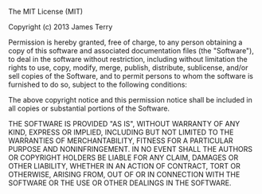 The MIT License (MIT)

Copyright (c) 2013 James Terry

Permission is hereby granted, free of charge, to any person obtaining a copy of
this software and associated documentation files (the "Software"), to deal in
the software without restriction, including without limitation the rights to
use, copy, modify, merge, publish, distribute, sublicense, and/or sell copies of
the Software, and to permit persons to whom the software is furnished to do so,
subject to the following conditions:

The above copyright notice and this permission notice shall be included in all
copies or substantial portions of the Software.

THE SOFTWARE IS PROVIDED "AS IS", WITHOUT WARRANTY OF ANY KIND, EXPRESS OR
IMPLIED, INCLUDING BUT NOT LIMITED TO THE WARRANTIES OF MERCHANTABILITY, FITNESS
FOR A PARTICULAR PURPOSE AND NONINFRINGEMENT.  IN NO EVENT SHALL THE AUTHORS OR
COPYRIGHT HOLDERS BE LIABLE FOR ANY CLAIM, DAMAGES OR OTHER LIABILITY, WHETHER
IN AN ACTION OF CONTRACT, TORT OR OTHERWISE, ARISING FROM, OUT OF OR IN
CONNECTION WITH THE SOFTWARE OR THE USE OR OTHER DEALINGS IN THE SOFTWARE.
